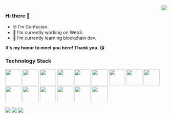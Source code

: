 <img align="right" src="https://github-readme-stats.vercel.app/api?username=Confucian-e&count_private=true&show_icons=true&theme=tokyonight" />

### Hi there 👋

<!--
**Confucian-e/Confucian-e** is a ✨ _special_ ✨ repository because its `README.md` (this file) appears on your GitHub profile.

Here are some ideas to get you started:

- 🔭 I’m currently working on ...
- 🌱 I’m currently learning ...
- 👯 I’m looking to collaborate on ...
- 🤔 I’m looking for help with ...
- 💬 Ask me about ...
- 📫 How to reach me: ...
- 😄 Pronouns: ...
- ⚡ Fun fact: ...
-->

- 🤓 I'm Confucian.
- 🔭 I’m currently working on Web3.
- 🌱 I’m currently learning blockchain dev.

**It's my honor to meet you here! Thank you. 😘**

### Technology Stack

<img height="50" width="50" src="https://cdn.jsdelivr.net/gh/devicons/devicon@latest/icons/typescript/typescript-original.svg" />
<img height="50" width="50" src="https://cdn.jsdelivr.net/gh/devicons/devicon@latest/icons/solidity/solidity-original.svg" />
<img height="50" width="50" src="https://cdn.jsdelivr.net/gh/devicons/devicon@latest/icons/rust/rust-original.svg" />
<img height="50" width="50" src="https://cdn.jsdelivr.net/gh/devicons/devicon@latest/icons/bun/bun-original.svg" />
<img height="50" width="50" src="https://cdn.jsdelivr.net/gh/devicons/devicon@latest/icons/ubuntu/ubuntu-original.svg" />
<img height="50" width="50" src="https://cdn.jsdelivr.net/gh/devicons/devicon@latest/icons/nextjs/nextjs-original.svg" />
<img height="50" width="50" src="https://cdn.jsdelivr.net/gh/devicons/devicon@latest/icons/nodejs/nodejs-original-wordmark.svg" />
<img height="50" width="50" src="https://cdn.jsdelivr.net/gh/devicons/devicon@latest/icons/react/react-original.svg" />
<img height="50" width="50" src="https://cdn.jsdelivr.net/gh/devicons/devicon@latest/icons/npm/npm-original-wordmark.svg" />
<img height="50" width="50" src="https://cdn.jsdelivr.net/gh/devicons/devicon@latest/icons/pnpm/pnpm-original-wordmark.svg" />
<img height="50" width="50" src="https://cdn.jsdelivr.net/gh/devicons/devicon@latest/icons/hardhat/hardhat-original.svg" />
<img height="50" width="50" src="https://cdn.jsdelivr.net/gh/devicons/devicon@latest/icons/go/go-original.svg" />
<img height="50" width="50" src="https://cdn.jsdelivr.net/gh/devicons/devicon@latest/icons/azuresqldatabase/azuresqldatabase-original.svg" />
<img height="50" width="50" src="https://cdn.jsdelivr.net/gh/devicons/devicon@latest/icons/docker/docker-original.svg" />
<img height="50" width="50" src="https://cdn.jsdelivr.net/gh/devicons/devicon@latest/icons/graphql/graphql-plain.svg" />

![](http://github-profile-summary-cards.vercel.app/api/cards/profile-details?username=Confucian-e&theme=material_palenight)
![](http://github-profile-summary-cards.vercel.app/api/cards/repos-per-language?username=Confucian-e&theme=material_palenight)
![](https://github-profile-summary-cards.vercel.app/api/cards/productive-time?username=Confucian-e&theme=material_palenight&utcOffset=8)
